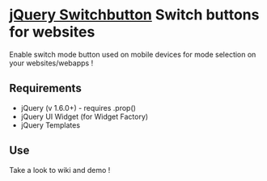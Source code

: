 [jQuery Switchbutton](https://github.com/Naeka/jquery-switchbutton) Switch buttons for websites
===============================================================================================

Enable switch mode button used on mobile devices for mode selection on your websites/webapps !

Requirements
------------

- jQuery (v 1.6.0+) - requires .prop()
- jQuery UI Widget (for Widget Factory)
- jQuery Templates

Use
---

Take a look to wiki and demo !
